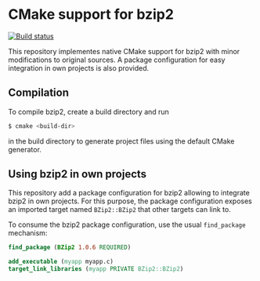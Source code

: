 # CMake support for bzip2

[![Build status](https://ci.appveyor.com/api/projects/status/4krhvh7hhl41fyvh?svg=true)](https://ci.appveyor.com/project/sergiud/bzip2)

This repository implementes native CMake support for bzip2 with minor
modifications to original sources. A package configuration for easy integration
in own projects is also provided.

## Compilation

To compile bzip2, create a build directory and run
```bash
$ cmake <build-dir>
```
in the build directory to generate project files using the default CMake generator.

## Using bzip2 in own projects

This repository add a package configuration for bzip2 allowing to integrate
bzip2 in own projects. For this purpose, the package configuration exposes an
imported target named `BZip2::BZip2` that other targets can link to.

To consume the bzip2 package configuration, use the usual `find_package`
mechanism:
```cmake
find_package (BZip2 1.0.6 REQUIRED)

add_executable (myapp myapp.c)
target_link_libraries (myapp PRIVATE BZip2::BZip2)
```
